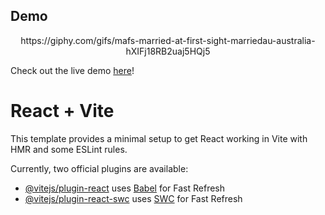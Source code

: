 ## Demo
<div id="header" align="center">
https://giphy.com/gifs/mafs-married-at-first-sight-marriedau-australia-hXIFj18RB2uaj5HQj5
</div>

Check out the live demo [here](https://i-phone-15-apple-website-dyrrov7jk-muasya-silas-projects.vercel.app/)!


# React + Vite

This template provides a minimal setup to get React working in Vite with HMR and some ESLint rules.

Currently, two official plugins are available:

- [@vitejs/plugin-react](https://github.com/vitejs/vite-plugin-react/blob/main/packages/plugin-react/README.md) uses [Babel](https://babeljs.io/) for Fast Refresh
- [@vitejs/plugin-react-swc](https://github.com/vitejs/vite-plugin-react-swc) uses [SWC](https://swc.rs/) for Fast Refresh


